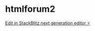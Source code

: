 # htmlforum2

[Edit in StackBlitz next generation editor ⚡️](https://stackblitz.com/~/github.com/adriankoder5/htmlforum2)